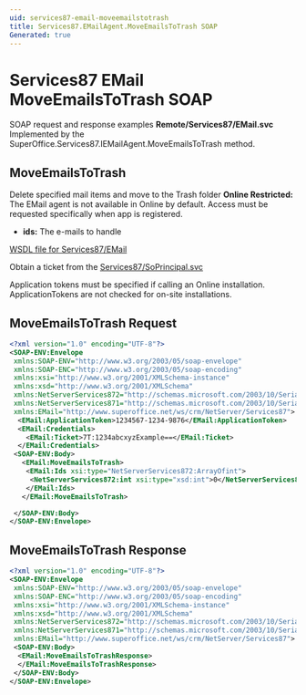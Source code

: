 ```yaml
---
uid: services87-email-moveemailstotrash
title: Services87.EMailAgent.MoveEmailsToTrash SOAP
Generated: true
---
```


# Services87 EMail MoveEmailsToTrash SOAP

SOAP request and response examples **Remote/Services87/EMail.svc**
Implemented by the <see cref="M:SuperOffice.Services87.IEMailAgent.MoveEmailsToTrash">SuperOffice.Services87.IEMailAgent.MoveEmailsToTrash</see> method.

## MoveEmailsToTrash

Delete specified mail items and move to the Trash folder
<para /><b>Online Restricted:</b> The EMail agent is not available in Online by default. Access must be requested specifically when app is registered.

* **ids:** The e-mails to handle



[WSDL file for Services87/EMail](../Services87-EMail.md)

Obtain a ticket from the [Services87/SoPrincipal.svc](../SoPrincipal/SoPrincipal.md)

Application tokens must be specified if calling an Online installation. ApplicationTokens are not checked for on-site installations.

## MoveEmailsToTrash Request

```xml
<?xml version="1.0" encoding="UTF-8"?>
<SOAP-ENV:Envelope
 xmlns:SOAP-ENV="http://www.w3.org/2003/05/soap-envelope"
 xmlns:SOAP-ENC="http://www.w3.org/2003/05/soap-encoding"
 xmlns:xsi="http://www.w3.org/2001/XMLSchema-instance"
 xmlns:xsd="http://www.w3.org/2001/XMLSchema"
 xmlns:NetServerServices872="http://schemas.microsoft.com/2003/10/Serialization/Arrays"
 xmlns:NetServerServices871="http://schemas.microsoft.com/2003/10/Serialization/"
 xmlns:EMail="http://www.superoffice.net/ws/crm/NetServer/Services87">
  <EMail:ApplicationToken>1234567-1234-9876</EMail:ApplicationToken>
  <EMail:Credentials>
    <EMail:Ticket>7T:1234abcxyzExample==</EMail:Ticket>
  </EMail:Credentials>
 <SOAP-ENV:Body>
   <EMail:MoveEmailsToTrash>
    <EMail:Ids xsi:type="NetServerServices872:ArrayOfint">
     <NetServerServices872:int xsi:type="xsd:int">0</NetServerServices872:int>
    </EMail:Ids>
   </EMail:MoveEmailsToTrash>

 </SOAP-ENV:Body>
</SOAP-ENV:Envelope>

```


## MoveEmailsToTrash Response

```xml
<?xml version="1.0" encoding="UTF-8"?>
<SOAP-ENV:Envelope
 xmlns:SOAP-ENV="http://www.w3.org/2003/05/soap-envelope"
 xmlns:SOAP-ENC="http://www.w3.org/2003/05/soap-encoding"
 xmlns:xsi="http://www.w3.org/2001/XMLSchema-instance"
 xmlns:xsd="http://www.w3.org/2001/XMLSchema"
 xmlns:NetServerServices872="http://schemas.microsoft.com/2003/10/Serialization/Arrays"
 xmlns:NetServerServices871="http://schemas.microsoft.com/2003/10/Serialization/"
 xmlns:EMail="http://www.superoffice.net/ws/crm/NetServer/Services87">
 <SOAP-ENV:Body>
  <EMail:MoveEmailsToTrashResponse>
  </EMail:MoveEmailsToTrashResponse>
 </SOAP-ENV:Body>
</SOAP-ENV:Envelope>

```

